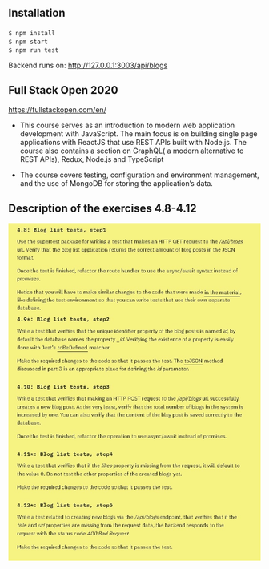 ## Installation
`$ npm install` \
`$ npm start` \
`$ npm run test`

Backend runs on: http://127.0.0.1:3003/api/blogs

## Full Stack Open 2020
https://fullstackopen.com/en/

- This course serves as an introduction to modern web application development with JavaScript. The main focus is on building single page applications with ReactJS that use REST APIs built with Node.js. The course also contains a section on GraphQL( a modern alternative to REST APIs), Redux, Node.js and TypeScript

- The course covers testing, configuration and environment management, and the use of MongoDB for storing the application’s data.

## Description of the exercises 4.8-4.12
![](https://github.com/ufuk-techclass/FullStack2020/blob/Part4-exercise4.8-4.12-blog_list_tests/README-exercise4.8-4.12.jpg)
